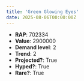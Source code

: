 ```yaml
---
title: 'Green Glowing Eyes'
date: 2025-08-06T00:00:00Z
---
```

- **RAP**: 702334
- **Value**: 2900000
- **Demand level**: 2
- **Trend**: 2
- **Projected?**: True
- **Hyped?**: True
- **Rare?**: True
